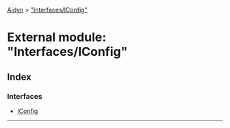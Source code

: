 [Aidyn](../README.md) > ["Interfaces/IConfig"](../modules/_interfaces_iconfig_.md)

# External module: "Interfaces/IConfig"

## Index

### Interfaces

* [IConfig](../interfaces/_interfaces_iconfig_.iconfig.md)

---

